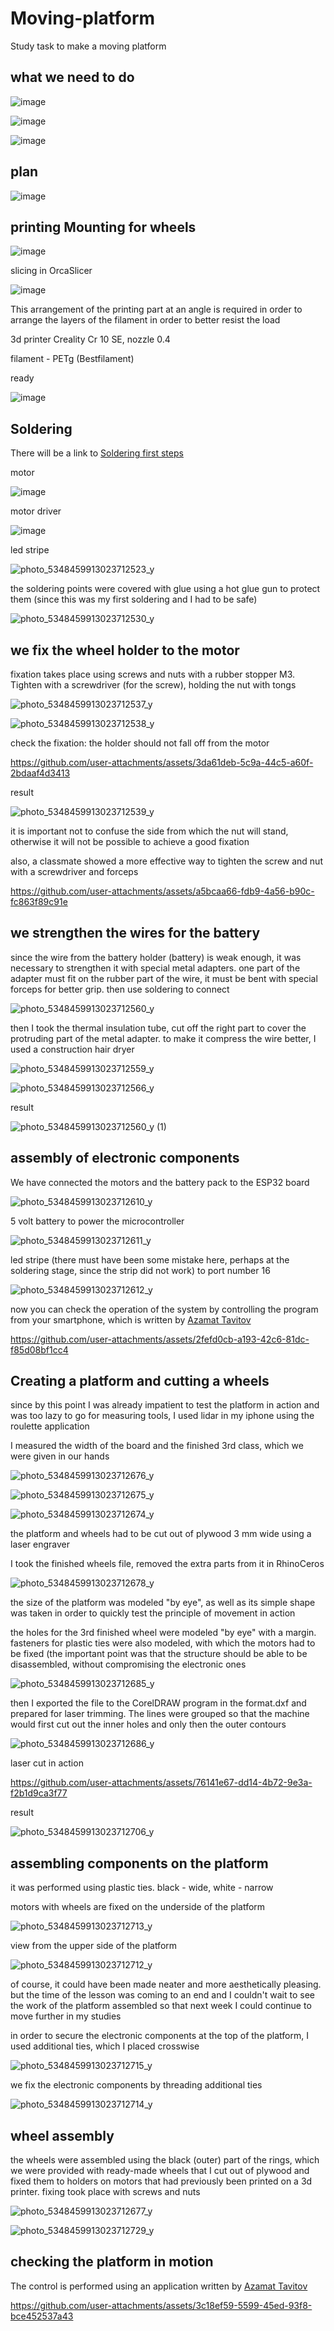 # Moving-platform
Study task to make a moving platform  

## what we need to do  

![image](https://github.com/user-attachments/assets/4cdbc866-2583-4fa4-b30c-5100ff3820a2)  

![image](https://github.com/user-attachments/assets/1f9707b3-c7b8-4dfc-9aef-639c62460302)  

![image](https://github.com/user-attachments/assets/1185620e-b09a-4d51-82e7-01dd3f157313)  

## plan  

![image](https://github.com/user-attachments/assets/0d1998b3-3c4b-47ad-9d44-9f4fe546c8ff)  

## printing Mounting for wheels  

![image](https://github.com/user-attachments/assets/99fd69e9-7b81-42a0-af82-7516121e80e4)  

slicing in OrcaSlicer  

![image](https://github.com/user-attachments/assets/408967e6-3dec-4336-880f-09c5ad0a1541)  

This arrangement of the printing part at an angle is required in order to arrange the layers of the filament in order to better resist the load  

3d printer Creality Cr 10 SE, nozzle 0.4  

filament - PETg (Bestfilament)  

ready  

![image](https://github.com/user-attachments/assets/06d7c4f5-35fc-458c-b169-370212371d84)  

## Soldering  

There will be a link to  [Soldering first steps](https://github.com/m2415146/Soldering-first-steps- ) 

motor  

![image](https://github.com/user-attachments/assets/74ed58be-c2c8-4a4a-b8fa-170e8ce3c2bb)  

motor driver  

![image](https://github.com/user-attachments/assets/6d6086ee-b66e-4712-9fcd-ae273e7e0aa5)  

led stripe

![photo_5348459913023712523_y](https://github.com/user-attachments/assets/1f889f84-aed9-4bbf-b795-7ecb1db61dc1)  

the soldering points were covered with glue using a hot glue gun to protect them (since this was my first soldering and I had to be safe)  

![photo_5348459913023712530_y](https://github.com/user-attachments/assets/fcaa5970-10e5-49e2-a5f0-576ec9c71dbc)  

## we fix the wheel holder to the motor  

fixation takes place using screws and nuts with a rubber stopper M3. Tighten with a screwdriver (for the screw), holding the nut with tongs  

![photo_5348459913023712537_y](https://github.com/user-attachments/assets/95f96d5e-7332-47d3-bd06-610c23260feb)  

![photo_5348459913023712538_y](https://github.com/user-attachments/assets/c0277d01-49e9-4217-8c2c-4d233741ae52)  

check the fixation: the holder should not fall off from the motor  



https://github.com/user-attachments/assets/3da61deb-5c9a-44c5-a60f-2bdaaf4d3413  

result  

![photo_5348459913023712539_y](https://github.com/user-attachments/assets/b1597090-0d59-44cd-aeb4-a991f29a4119)  

it is important not to confuse the side from which the nut will stand, otherwise it will not be possible to achieve a good fixation  

also, a classmate showed a more effective way to tighten the screw and nut with a screwdriver and forceps  



https://github.com/user-attachments/assets/a5bcaa66-fdb9-4a56-b90c-fc863f89c91e  

## we strengthen the wires for the battery  

since the wire from the battery holder (battery) is weak enough, it was necessary to strengthen it with special metal adapters. one part of the adapter must fit on the rubber part of the wire, it must be bent with special forceps for better grip. then use soldering to connect  

![photo_5348459913023712560_y](https://github.com/user-attachments/assets/de8c638b-5c4f-40b2-8000-1a1536825e4f)  

then I took the thermal insulation tube, cut off the right part to cover the protruding part of the metal adapter. to make it compress the wire better, I used a construction hair dryer  

![photo_5348459913023712559_y](https://github.com/user-attachments/assets/10e14b68-2728-4f06-a759-e071f276e266)  

![photo_5348459913023712566_y](https://github.com/user-attachments/assets/4609885f-36ce-48cc-b617-d1e3470885a0)  

result  

![photo_5348459913023712560_y (1)](https://github.com/user-attachments/assets/893ac660-2a98-4f6e-9c6e-2bf159684a24)  

## assembly of electronic components  

We have connected the motors and the battery pack to the ESP32 board

![photo_5348459913023712610_y](https://github.com/user-attachments/assets/7e3d94fa-23c3-45c8-a89b-130a2fb0a463)  

5 volt battery to power the microcontroller 

![photo_5348459913023712611_y](https://github.com/user-attachments/assets/f9562d30-2bd5-4b57-b9b0-b343ab4cdd70)  

led stripe (there must have been some mistake here, perhaps at the soldering stage, since the strip did not work)  to port number 16  

![photo_5348459913023712612_y](https://github.com/user-attachments/assets/912e6a47-5539-4bda-baae-aea9051b620a)  

now you can check the operation of the system by controlling the program from your smartphone, which is written by  [Azamat Tavitov](https://github.com/m112521)



https://github.com/user-attachments/assets/2fefd0cb-a193-42c6-81dc-f85d08bf1cc4    

## Creating a platform and cutting a wheels  

since by this point I was already impatient to test the platform in action and was too lazy to go for measuring tools, I used lidar in my iphone using the roulette application  

I measured the width of the board and the finished 3rd class, which we were given in our hands 

![photo_5348459913023712676_y](https://github.com/user-attachments/assets/7dce85d7-98fa-4da0-aad4-d158816c6673)  

![photo_5348459913023712675_y](https://github.com/user-attachments/assets/44dcbf6a-6171-49b3-8744-afa4ada709f2)  

![photo_5348459913023712674_y](https://github.com/user-attachments/assets/a272d80b-6109-4e21-bed1-a26b70bb98d2)  

the platform and wheels had to be cut out of plywood 3 mm wide using a laser engraver  

I took the finished wheels file, removed the extra parts from it in RhinoCeros  

![photo_5348459913023712678_y](https://github.com/user-attachments/assets/ecf790c3-a7d0-474b-bf34-505b81e32f18)  

the size of the platform was modeled "by eye", as well as its simple shape was taken in order to quickly test the principle of movement in action  

the holes for the 3rd finished wheel were modeled "by eye" with a margin. fasteners for plastic ties were also modeled, with which the motors had to be fixed (the important point was that the structure should be able to be disassembled, without compromising the electronic ones  

![photo_5348459913023712685_y](https://github.com/user-attachments/assets/fe21e6a0-c6bb-48a3-861b-7620dbfa54a0)  

then I exported the file to the CorelDRAW program in the format.dxf and prepared for laser trimming. The lines were grouped so that the machine would first cut out the inner holes and only then the outer contours  

![photo_5348459913023712686_y](https://github.com/user-attachments/assets/00f9ec71-ee0a-4c95-9fca-e3dbfa96f6ef)  

laser cut in action  



https://github.com/user-attachments/assets/76141e67-dd14-4b72-9e3a-f2b1d9ca3f77  

result  

![photo_5348459913023712706_y](https://github.com/user-attachments/assets/8315288e-883e-4441-a8f3-f0de3e2132eb)  

## assembling components on the platform  

it was performed using plastic ties. black - wide, white - narrow  

motors with wheels are fixed on the underside of the platform  

![photo_5348459913023712713_y](https://github.com/user-attachments/assets/32977f0b-46de-4515-961d-26f4e077daa5)  

view from the upper side of the platform  

![photo_5348459913023712712_y](https://github.com/user-attachments/assets/a4e12296-b11e-4b47-96d1-9fd354b6b314)  

of course, it could have been made neater and more aesthetically pleasing. but the time of the lesson was coming to an end and I couldn't wait to see the work of the platform assembled so that next week I could continue to move further in my studies  

in order to secure the electronic components at the top of the platform, I used additional ties, which I placed crosswise  

![photo_5348459913023712715_y](https://github.com/user-attachments/assets/d3a4745e-b10a-46f3-af57-3836c7b99fef)  

we fix the electronic components by threading additional ties  

![photo_5348459913023712714_y](https://github.com/user-attachments/assets/93ed9065-3e12-4cbd-84f1-3a68ca4f655d)  

## wheel assembly  

the wheels were assembled using the black (outer) part of the rings, which we were provided with ready-made wheels that I cut out of plywood and fixed them to holders on motors that had previously been printed on a 3d printer. fixing took place with screws and nuts  

![photo_5348459913023712677_y](https://github.com/user-attachments/assets/5e5164e4-552c-46d4-9d93-17edde960da6)  

![photo_5348459913023712729_y](https://github.com/user-attachments/assets/c7a2ac3d-3e78-4528-95d5-80697a38d1cf)  

## checking the platform in motion 


The control is performed using an application written by [Azamat Tavitov](https://github.com/m112521)



https://github.com/user-attachments/assets/3c18ef59-5599-45ed-93f8-bce452537a43





















































